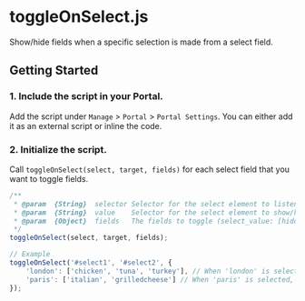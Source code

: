 # toggleOnSelect.js

Show/hide fields when a specific selection is made from a select field.

## Getting Started

### 1. Include the script in your Portal.

Add the script under `Manage` > `Portal` > `Portal Settings`. You can either add it as an external script or inline the code.

### 2. Initialize the script.

Call `toggleOnSelect(select, target, fields)` for each select field that you want to toggle fields.

```js
/**
 * @param  {String}  selector Selector for the select element to listen for changes on
 * @param  {String}  value    Selector for the select element to show/hide fields in
 * @param  {Object}  fields   The fields to toggle (select_value: [hidden_field_value_1, hidden_field_value_2, ...])
 */
toggleOnSelect(select, target, fields);

// Example
toggleOnSelect('#select1', '#select2', {
	'london': ['chicken', 'tuna', 'turkey'], // When 'london' is selected, hide 'chicken', 'tuna', and 'turkey'
	'paris': ['italian', 'grilledcheese'] // When 'paris' is selected, hide 'italian' and 'grilledcheese'
});
```